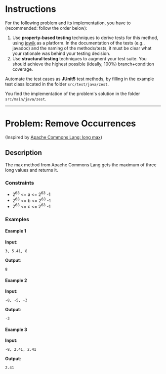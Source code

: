 <!--NO_HARDWRAPS-->

# Instructions

For the following problem and its implementation, you have to (recommended: follow the order below):

1. Use **property-based testing** techniques to derive tests for this
method, using [jqwik](https://jqwik.net/) as a platform. In the documentation
of the tests (e.g., javadoc) and the naming of the methods/tests, it must be
clear what your rationale was behind your testing decision.
2. Use **structural testing** techniques to augment your test suite. You should achieve the highest possible (ideally, 100%) branch+condition coverage.

Automate the test cases as **JUnit5** test methods, by filling in the example test class located in the folder `src/test/java/zest`.

You find the implementation of the problem's solution in the folder `src/main/java/zest`.

---

# Problem: Remove Occurrences

(Inspired by [Apache Commons Lang: long max](https://commons.apache.org/proper/commons-lang/apidocs/org/apache/commons/lang3/ArrayUtils.html#removeAllOccurrences-char:A-char-))

## Description

The max method from Apache Commons Lang gets the maximum of three long values and returns it.

### Constraints
- 2<sup>63</sup> <= a <= 2<sup>63</sup> -1
- 2<sup>63</sup> <= b <= 2<sup>63</sup> -1
- 2<sup>63</sup> <= c <= 2<sup>63</sup> -1

### Examples
#### Example 1

**Input**:
```
3, 5.41, 8
```

**Output**:
```
8
```

#### Example 2

**Input**:
```
-8, -5, -3
```

**Output**:
```
-3
```
#### Example 3

**Input**:
```
-8, 2.41, 2.41
```

**Output**:
```
2.41
```



